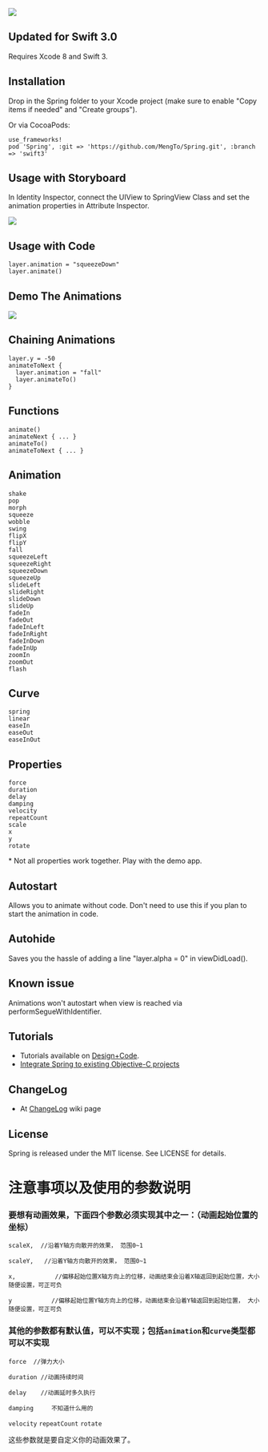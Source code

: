 ![](https://dl.dropboxusercontent.com/u/7990919/Crawler/SpringSwift3.jpg)

## Updated for Swift 3.0
Requires Xcode 8 and Swift 3.

## Installation
Drop in the Spring folder to your Xcode project (make sure to enable "Copy items if needed" and "Create groups").

Or via CocoaPods:
```
use_frameworks!
pod 'Spring', :git => 'https://github.com/MengTo/Spring.git', :branch => 'swift3'
```

## Usage with Storyboard
In Identity Inspector, connect the UIView to SpringView Class and set the animation properties in Attribute Inspector.

![](http://cl.ly/image/241o0G1G3S36/download/springsetup.jpg)

## Usage with Code
    layer.animation = "squeezeDown"
    layer.animate()

## Demo The Animations
![](http://cl.ly/image/1n1E2j3W3y24/springscreen.jpg)

## Chaining Animations
    layer.y = -50
    animateToNext {
      layer.animation = "fall"
      layer.animateTo()
    }

## Functions
    animate()
    animateNext { ... }
    animateTo()
    animateToNext { ... }

## Animation
    shake
    pop
    morph
    squeeze
    wobble
    swing
    flipX
    flipY
    fall
    squeezeLeft
    squeezeRight
    squeezeDown
    squeezeUp
    slideLeft
    slideRight
    slideDown
    slideUp
    fadeIn
    fadeOut
    fadeInLeft
    fadeInRight
    fadeInDown
    fadeInUp
    zoomIn
    zoomOut
    flash

## Curve
    spring
    linear
    easeIn
    easeOut
    easeInOut

## Properties
    force
    duration
    delay
    damping
    velocity
    repeatCount
    scale
    x
    y
    rotate

\* Not all properties work together. Play with the demo app.


## Autostart
Allows you to animate without code. Don't need to use this if you plan to start the animation in code.

## Autohide
Saves you the hassle of adding a line "layer.alpha = 0" in viewDidLoad().

## Known issue
Animations won't autostart when view is reached via performSegueWithIdentifier.

## Tutorials
- Tutorials available on [Design+Code](https://designcode.io/swiftapp).
- [Integrate Spring to existing Objective-C projects](https://medium.com/ios-apprentice/using-swift-in-objective-c-projects-f7e7a09f8be)

## ChangeLog
- At [ChangeLog](https://github.com/MengTo/Spring/wiki/CHANGELOG) wiki page

## License

Spring is released under the MIT license. See LICENSE for details.


# 注意事项以及使用的参数说明

### 要想有动画效果，下面四个参数必须实现其中之一：（动画起始位置的坐标）

`scaleX,  //沿着Y轴方向散开的效果， 范围0~1`

`scaleY,   //沿着Y轴方向散开的效果， 范围0~1`

`x,           //偏移起始位置X轴方向上的位移，动画结束会沿着X轴返回到起始位置，大小随便设置，可正可负`

`y           //偏移起始位置Y轴方向上的位移，动画结束会沿着Y轴返回到起始位置， 大小随便设置，可正可负`

### 其他的参数都有默认值，可以不实现；包括`animation`和`curve`类型都可以不实现

`force  //弹力大小`

`duration //动画持续时间`

`delay    //动画延时多久执行`

`damping     不知道什么用的`

`velocity`
`repeatCount`
`rotate`

这些参数就是要自定义你的动画效果了。
